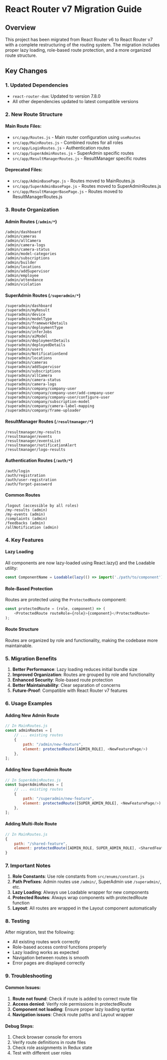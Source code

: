# React Router v7 Migration Guide

## Overview
This project has been migrated from React Router v6 to React Router v7 with a complete restructuring of the routing system. The migration includes proper lazy loading, role-based route protection, and a more organized route structure.

## Key Changes

### 1. Updated Dependencies
- `react-router-dom`: Updated to version 7.8.0
- All other dependencies updated to latest compatible versions

### 2. New Route Structure

#### Main Route Files:
- `src/app/Routes.js` - Main router configuration using `useRoutes`
- `src/app/MainRoutes.js` - Combined routes for all roles
- `src/app/LoginRoutes.js` - Authentication routes
- `src/app/SuperAdminRoutes.js` - SuperAdmin specific routes
- `src/app/ResultManagerRoutes.js` - ResultManager specific routes

#### Deprecated Files:
- `src/app/AdminBasePage.js` - Routes moved to MainRoutes.js
- `src/app/SuperAdminBasePage.js` - Routes moved to SuperAdminRoutes.js
- `src/app/ResultManagerBasePage.js` - Routes moved to ResultManagerRoutes.js

### 3. Route Organization

#### Admin Routes (`/admin/*`)
```
/admin/dashboard
/admin/cameras
/admin/allCamera
/admin/camera-logs
/admin/camera-status
/admin/model-categories
/admin/subscriptions
/admin/builder
/admin/locations
/admin/addSupervisor
/admin/employee
/admin/attendance
/admin/violation
```

#### SuperAdmin Routes (`/superadmin/*`)
```
/superadmin/dashboard
/superadmin/myResult
/superadmin/device
/superadmin/modelType
/superadmin/frameworkDetails
/superadmin/deploymentType
/superadmin/inferJobs
/superadmin/aiModel
/superadmin/deploymentDetails
/superadmin/deployedDetails
/superadmin/users
/superadmin/NotificationSend
/superadmin/locations
/superadmin/cameras
/superadmin/addSupervisor
/superadmin/subscriptions
/superadmin/allCamera
/superadmin/camera-status
/superadmin/camera-logs
/superadmin/company/company-user
/superadmin/company/company-user/add-company-user
/superadmin/company/company-user/configure-user
/superadmin/company/subscription-model
/superadmin/company/camera-label-mapping
/superadmin/company/frame-uploader
```

#### ResultManager Routes (`/resultmanager/*`)
```
/resultmanager/my-results
/resultmanager/events
/resultmanager/eventsList
/resultmanager/notificationAlert
/resultmanager/logo-results
```

#### Authentication Routes (`/auth/*`)
```
/auth/login
/auth/registration
/auth/user-registration
/auth/forgot-password
```

#### Common Routes
```
/logout (accessible by all roles)
/my-results (admin)
/my-events (admin)
/complaints (admin)
/feedbacks (admin)
/allNotification (admin)
```

### 4. Key Features

#### Lazy Loading
All components are now lazy-loaded using React.lazy() and the Loadable utility:

```javascript
const ComponentName = Loadable(lazy(() => import('./path/to/component')));
```

#### Role-Based Protection
Routes are protected using the `ProtectedRoute` component:

```javascript
const protectedRoute = (role, component) => (
    <ProtectedRoute routeRole={role}>{component}</ProtectedRoute>
);
```

#### Route Structure
Routes are organized by role and functionality, making the codebase more maintainable.

### 5. Migration Benefits

1. **Better Performance**: Lazy loading reduces initial bundle size
2. **Improved Organization**: Routes are grouped by role and functionality
3. **Enhanced Security**: Role-based route protection
4. **Better Maintainability**: Clear separation of concerns
5. **Future-Proof**: Compatible with React Router v7 features

### 6. Usage Examples

#### Adding New Admin Route
```javascript
// In MainRoutes.js
const adminRoutes = [
    // ... existing routes
    {
        path: "/admin/new-feature",
        element: protectedRoute([ADMIN_ROLE], <NewFeaturePage/>)
    },
];
```

#### Adding New SuperAdmin Route
```javascript
// In SuperAdminRoutes.js
const SuperAdminRoutes = [
    // ... existing routes
    {
        path: "/superadmin/new-feature",
        element: protectedRoute([SUPER_ADMIN_ROLE], <NewFeaturePage/>)
    },
];
```

#### Adding Multi-Role Route
```javascript
// In MainRoutes.js
{
    path: "/shared-feature",
    element: protectedRoute([ADMIN_ROLE, SUPER_ADMIN_ROLE], <SharedFeaturePage/>)
}
```

### 7. Important Notes

1. **Role Constants**: Use role constants from `src/enums/constant.js`
2. **Path Prefixes**: Admin routes use `/admin/`, SuperAdmin use `/superadmin/`, etc.
3. **Lazy Loading**: Always use Loadable wrapper for new components
4. **Protected Routes**: Always wrap components with protectedRoute function
5. **Layout**: All routes are wrapped in the Layout component automatically

### 8. Testing

After migration, test the following:
- All existing routes work correctly
- Role-based access control functions properly
- Lazy loading works as expected
- Navigation between routes is smooth
- Error pages are displayed correctly

### 9. Troubleshooting

#### Common Issues:
1. **Route not found**: Check if route is added to correct route file
2. **Access denied**: Verify role permissions in protectedRoute
3. **Component not loading**: Ensure proper lazy loading syntax
4. **Navigation issues**: Check route paths and Layout wrapper

#### Debug Steps:
1. Check browser console for errors
2. Verify route definitions in route files
3. Check role assignments in Redux state
4. Test with different user roles
